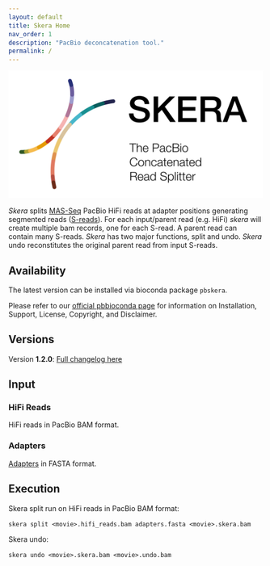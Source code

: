```yaml
---
layout: default
title: Skera Home
nav_order: 1
description: "PacBio deconcatenation tool."
permalink: /
---
```


<p align="center">
  <img src="img/skera-header.png" alt="skera logo" width="600px"/>
</p>



_Skera_ splits [MAS-Seq](https://www.pacb.com/products-and-services/applications/rna-sequencing/single-cell-rna-sequencing/) PacBio HiFi reads at adapter positions generating segmented reads 
([S-reads](/read-segments)). For each input/parent read (e.g. HiFi)
_skera_ will create multiple bam records, one for each S-read. A parent read
can contain many S-reads. _Skera_ has two major functions, split and undo.
_Skera_ undo reconstitutes the original parent read from input S-reads.

## Availability
The latest version can be installed via bioconda package `pbskera`.

Please refer to our [official pbbioconda
page](https://github.com/PacificBiosciences/pbbioconda) for information on
Installation, Support, License, Copyright, and Disclaimer.

## Versions
Version **1.2.0**: [Full changelog here](/changelog)

## Input
### HiFi Reads
HiFi reads in PacBio BAM format.

### Adapters
[Adapters](/adapters) in FASTA format. 

## Execution
Skera split run on HiFi reads in PacBio BAM format:

    skera split <movie>.hifi_reads.bam adapters.fasta <movie>.skera.bam

Skera undo:

    skera undo <movie>.skera.bam <movie>.undo.bam 
